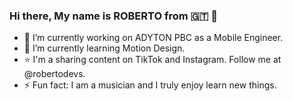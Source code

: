 ### Hi there, My name is ROBERTO from 🇬🇹 👋

- 🔭 I’m currently working on ADYTON PBC as a Mobile Engineer.
- 🌱 I’m currently learning Motion Design.
- ⭐ I'm a sharing content on TikTok and Instagram. Follow me at @robertodevs.
- ⚡ Fun fact: I am a musician and I truly enjoy learn new things. 

<!--
**robertodevs/robertodevs** is a ✨ _special_ ✨ repository because its `README.md` (this file) appears on your GitHub profile.

Here are some ideas to get you started:

-->
